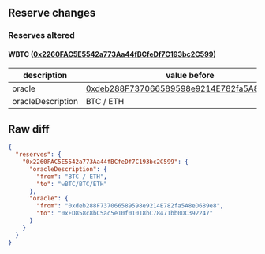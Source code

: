 ## Reserve changes

### Reserves altered

#### WBTC ([0x2260FAC5E5542a773Aa44fBCfeDf7C193bc2C599](https://etherscan.io/address/0x2260FAC5E5542a773Aa44fBCfeDf7C193bc2C599))

| description | value before | value after |
| --- | --- | --- |
| oracle | [0xdeb288F737066589598e9214E782fa5A8eD689e8](https://etherscan.io/address/0xdeb288F737066589598e9214E782fa5A8eD689e8) | [0xFD858c8bC5ac5e10f01018bC78471bb0DC392247](https://etherscan.io/address/0xFD858c8bC5ac5e10f01018bC78471bb0DC392247) |
| oracleDescription | BTC / ETH | wBTC/BTC/ETH |


## Raw diff

```json
{
  "reserves": {
    "0x2260FAC5E5542a773Aa44fBCfeDf7C193bc2C599": {
      "oracleDescription": {
        "from": "BTC / ETH",
        "to": "wBTC/BTC/ETH"
      },
      "oracle": {
        "from": "0xdeb288F737066589598e9214E782fa5A8eD689e8",
        "to": "0xFD858c8bC5ac5e10f01018bC78471bb0DC392247"
      }
    }
  }
}
```